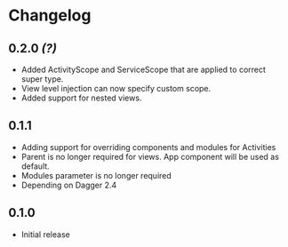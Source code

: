 # Changelog

## 0.2.0 *(?)*
 * Added ActivityScope and ServiceScope that are applied to correct super type.
 * View level injection can now specify custom scope.
 * Added support for nested views.

## 0.1.1
 * Adding support for overriding components and modules for Activities
 * Parent is no longer required for views. App component will be used as default.
 * Modules parameter is no longer required
 * Depending on Dagger 2.4

## 0.1.0
 * Initial release
